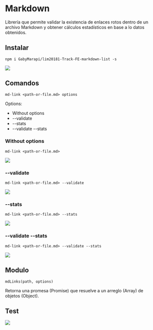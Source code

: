 # Markdown

Librería que permite validar la existencia de enlaces rotos dentro de un archivo Markdown y obtener cálculos estadísticos en base a lo datos obtenidos.

## Instalar

`npm i GabyMarapi/lim20181-Track-FE-markdown-list -s`

![](https://fotos.subefotos.com/0daabd3eb88a6f193e6aeed086a81ea5o.png)

## Comandos

`md-link <path-or-file.md> options`

Options:

* Without options
* --validate
* --stats
* --validate --stats


### Without options

`md-link <path-or-file.md>`

![](https://fotos.subefotos.com/19e93c33ae3e21442b7ba87c2a7e05b1o.png)

### --validate

`md-link <path-or-file.md> --validate`

![](https://fotos.subefotos.com/2eb7d814243850989e7b57d314858230o.png)

### --stats

`md-link <path-or-file.md> --stats`

![](https://fotos.subefotos.com/13c980949e0850d095b2df1cfa74fc5do.png)

### --validate --stats

`md-link <path-or-file.md> --validate --stats`

![](https://fotos.subefotos.com/27cf2e1dac7624e0f6c4fd59432b7211o.png)

## Modulo

`mdLinks(path, options)`

 Retorna una promesa (Promise) que resuelve a un arreglo (Array) de objetos (Object).

## Test

![](https://fotos.subefotos.com/45cf5db58fc633225b79bd72a2936426o.png)